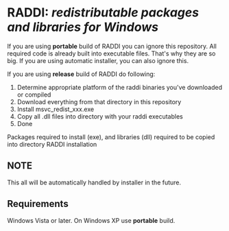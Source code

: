 # RADDI: *redistributable packages and libraries for Windows*

If you are using **portable** build of RADDI you can ignore this repository. All required code is already built into executable files. That's why they are so big. If you are using automatic installer, you can also ignore this.

If you are using **release** build of RADDI do following:

1. Determine appropriate platform of the raddi binaries you've downloaded or compiled
2. Download everything from that directory in this repository
3. Install msvc_redist_xxx.exe
4. Copy all .dll files into directory with your raddi executables
5. Done

Packages required to install (exe), and libraries (dll) required to be copied into directory RADDI installation

## NOTE

This all will be automatically handled by installer in the future.

## Requirements

Windows Vista or later. On Windows XP use **portable** build.

